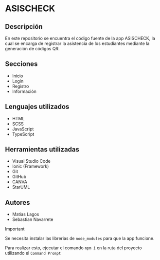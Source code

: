 # ASISCHECK

## Descripción

En este repositorio se encuentra el código fuente de la app ASISCHECK, la cual se encarga de registrar la asistencia de los estudiantes mediante la generación de códigos QR.

## Secciones

- Inicio
- Login
- Registro
- Información

## Lenguajes utilizados

- HTML
- SCSS
- JavaScript
- TypeScript

## Herramientas utilizadas

- Visual Studio Code
- Ionic (Framework)
- Git
- GitHub
- CANVA
- StarUML

## Autores

- Matías Lagos
- Sebastian Navarrete

> [!IMPORTANT]
> Se necesita instalar las librerias de `node_modules` para que la app funcione.
>
> Para realizar esto, ejecutar el comando ``npm i`` en la ruta del proyecto utilizando el ``Command Prompt``
